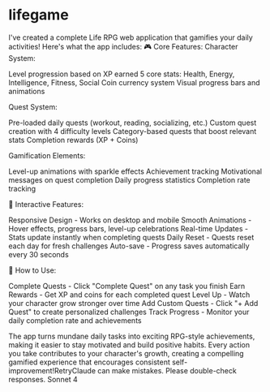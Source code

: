 # lifegame
I've created a complete Life RPG web application that gamifies your daily activities! Here's what the app includes:
🎮 Core Features:
Character System:

Level progression based on XP earned
5 core stats: Health, Energy, Intelligence, Fitness, Social
Coin currency system
Visual progress bars and animations

Quest System:

Pre-loaded daily quests (workout, reading, socializing, etc.)
Custom quest creation with 4 difficulty levels
Category-based quests that boost relevant stats
Completion rewards (XP + Coins)

Gamification Elements:

Level-up animations with sparkle effects
Achievement tracking
Motivational messages on quest completion
Daily progress statistics
Completion rate tracking

🌟 Interactive Features:

Responsive Design - Works on desktop and mobile
Smooth Animations - Hover effects, progress bars, level-up celebrations
Real-time Updates - Stats update instantly when completing quests
Daily Reset - Quests reset each day for fresh challenges
Auto-save - Progress saves automatically every 30 seconds

🎯 How to Use:

Complete Quests - Click "Complete Quest" on any task you finish
Earn Rewards - Get XP and coins for each completed quest
Level Up - Watch your character grow stronger over time
Add Custom Quests - Click "+ Add Quest" to create personalized challenges
Track Progress - Monitor your daily completion rate and achievements

The app turns mundane daily tasks into exciting RPG-style achievements, making it easier to stay motivated and build positive habits. Every action you take contributes to your character's growth, creating a compelling gamified experience that encourages consistent self-improvement!RetryClaude can make mistakes. Please double-check responses. Sonnet 4
